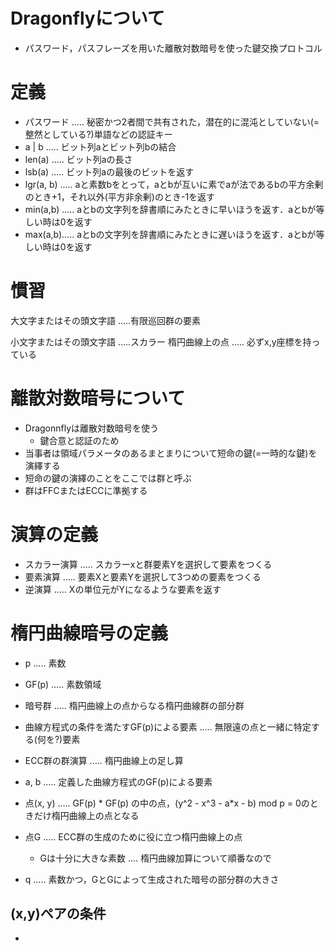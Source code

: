 # Dragonflyについて

- パスワード，パスフレーズを用いた離散対数暗号を使った鍵交換プロトコル


# 定義

- パスワード ..... 秘密かつ2者間で共有された，潜在的に混沌としていない(=整然としている?)単語などの認証キー
- a | b ..... ビット列aとビット列bの結合
- len(a) ..... ビット列aの長さ
- lsb(a) ..... ビット列aの最後のビットを返す
- lgr(a, b) ..... aと素数bをとって，aとbが互いに素でaが法であるbの平方余剰のとき+1，それ以外(平方非余剰)のとき-1を返す
- min(a,b) ..... aとbの文字列を辞書順にみたときに早いほうを返す．aとbが等しい時は0を返す
- max(a,b)..... aとbの文字列を辞書順にみたときに遅いほうを返す．aとbが等しい時は0を返す

# 慣習

大文字またはその頭文字語 .....有限巡回群の要素

小文字またはその頭文字語 .....スカラー
楕円曲線上の点 ..... 必ずx,y座標を持っている

# 離散対数暗号について

- Dragonnflyは離散対数暗号を使う
  - 鍵合意と認証のため
- 当事者は領域パラメータのあるまとまりについて短命の鍵(=一時的な鍵)を演繹する
- 短命の鍵の演繹のことをここでは群と呼ぶ
- 群はFFCまたはECCに準拠する

# 演算の定義
- スカラー演算 ..... スカラーxと群要素Yを選択して要素をつくる
- 要素演算 ..... 要素Xと要素Yを選択して3つめの要素をつくる
- 逆演算 ..... Xの単位元がYになるような要素を返す

# 楕円曲線暗号の定義

- p ..... 素数
- GF(p) ..... 素数領域
- 暗号群 ..... 楕円曲線上の点からなる楕円曲線群の部分群
- 曲線方程式の条件を満たすGF(p)による要素 ..... 無限遠の点と一緒に特定する(何を?)要素
- ECC群の群演算 ..... 楕円曲線上の足し算

- a, b ..... 定義した曲線方程式のGF(p)による要素
- 点(x, y) ..... GF(p) * GF(p) の中の点，(y^2 - x^3 - a*x - b) mod p = 0のときだけ楕円曲線上の点となる
- 点G ..... ECC群の生成のために役に立つ楕円曲線上の点
  - Gは十分に大きな素数 .... 楕円曲線加算について順番なので
- q ..... 素数かつ，GとGによって生成された暗号の部分群の大きさ

## (x,y)ペアの条件

- 

